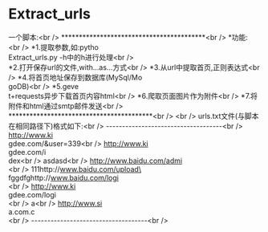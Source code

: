 # Extract_urls
一个脚本:\<br />
*****************************************\<br />
*功能: \<br />
*1.提取参数,如:pytho<br /> Extract_urls.py -h中的h进行处理\<br />                 
*2.打开保存url的文件,with...as...方式\<br />
*3.从url中提取首页,正则表达式\<br />
*4.将首页地址保存到数据库(MySql/Mo<br />goDB)\<br />
*5.geve<br />t+requests异步下载首页内容html\<br />
*6.爬取页面图片作为附件\<br />
*7.将附件和html通过smtp邮件发送\<br />
*****************************************\<br />
\<br />
urls.txt文件(与脚本在相同路径下)格式如下:\<br />
------------------------------------\<br />
http://www.ki<br />gdee.com/&user=339\<br />
http://www.ki<br />gdee.com/i<br />dex\<br />
asdasd\<br />
http://www.baidu.com/admi<br />\<br />
111http://www.baidu.com/upload\<br />
fggdfghttp://www.baidu.com/logi<br />\<br />
http://www.ki<br />gdee.com/logi<br />\<br />
a\<br />
http://www.si<br />a.com.c<br />\<br />
------------------------------------\<br />
